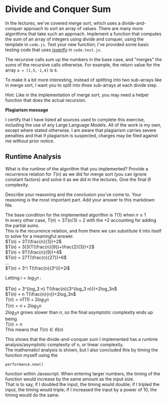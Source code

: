 # Divide and Conquer Sum

In the lectures, we've covered merge sort, which uses a divide-and-conquer
approach to sort an array of values. There are many more algorithms that take
such an approach. Implement a function that computes the sum of an array of
integers using divide and conquer, using the template in `code.js`. Test your
new function; I've provided some basic testing code that uses
[jsverify](https://jsverify.github.io/) in `code.test.js`.

The recursive calls sum up the numbers in the base case, and "merges" the sums
of the recursive calls otherwise. For example, the return value for the array `a
= [1,5,-1,4]` is `9`.

To make it a bit more interesting, instead of splitting into two sub-arrays like
in merge sort, I want you to split into *three* sub-arrays at each divide step.

Hint: Like in the implementation of merge sort, you may need a helper function
that does the actual recursion.

**Plagiarism message**

I certify that I have listed all sources used to complete this exercise, including the use of any Large Language Models. All of the work is my own, except where stated otherwise. I am aware that plagiarism carries severe penalties and that if plagiarism is suspected, charges may be filed against me without prior notice.


## Runtime Analysis

What is the runtime of the algorithm that you implemented? Provide a recurrence
relation for $T(n)$ as we did for merge sort (you can ignore constant factors)
and solve it as we did in the lectures. Give the final $\Theta$ complexity.

Describe your reasoning and the conclusion you've come to. Your reasoning is the
most important part. Add your answer to this markdown file.  

The base condition for the implemented algorithm is $T(1)$ when $n\leq1$  
In every other case, $T(n) = 3T(n/3) +2$  with the +2 accounting for adding the partial sums.  
This is the recurrence relation, and from there we can substitute it into itself to solve for a meaningful answer.  
$T(n) = 3T(\frac{n}{3})+2$  
$T(n) = 3(3(T(\frac{n}{9})+\frac{2}{3})+2$  
$T(n) = 9T(\frac{n}{9})+4$  
$T(n) = 27T(\frac{n}{27})+6$  
...  
$T(n) = 3^i T(\frac{n}{3^i})+2i$  

Letting $i = log_3 n$ :  

$T(n) = 3^{log_3 n}  T(\frac{n}{3^{log_3 n}})+2log_3n$  
$T(n) = n T(\frac{n}{n})+2log_3n$  
$T(n) = n T(1)+2log_3n$  
$T(n) = n+2log_3n$  
$2log_3n$ grows slower than $n$, so the final asymptotic complexity ends up being  
$T(n) = n$  
This means that $T(n) \in \theta (n)$  

This shows that the divide-and-conquer sum I implemented has a runtime analysis/asymptotic complexity of n, or linear complexity.  
The mathematicl analysis is shown, but I also concluded this by timing the function myself using the 
```
performance.now()
```
function within Javascript.
When entering larger numbers, the timing of the function would increase by the same amount as the input size.  
That is to say, if I doubled the input, the timing would double; if I tripled the input, the timing would triple; if I increased the input by a power of 10, the timing would do the same. 
